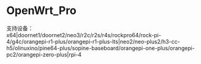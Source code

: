 # OpenWrt_Pro
支持设备：         
x64|doornet1/doornet2/neo3/r2c/r2s/r4s/rockpro64/rock-pi-4/g4c/orangepi-r1-plus/orangepi-r1-plus-lts|neo2/neo-plus2/h3-cc-h5/olinuxino/pine64-plus/sopine-baseboard/orangepi-one-plus/orangepi-pc2/orangepi-zero-plus|rpi-4
